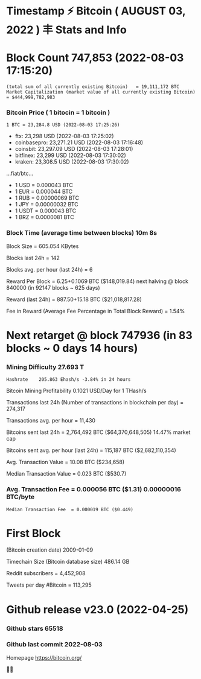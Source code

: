 # Timestamp ⚡ Bitcoin ( AUGUST 03, 2022 ) 丰 Stats and Info

# Block Count	747,853 (2022-08-03 17:15:20)
    (total sum of all currently existing Bitcoin)	= 19,111,172 BTC
    Market Capitalization (market value of all currently existing Bitcoin)	= $444,999,782,983

### Bitcoin Price ( 1 bitocin = 1 bitcoin )
	1 BTC = 23,284.8 USD (2022-08-03 17:25:26)
- ftx: 23,298 USD (2022-08-03 17:25:02)
- coinbasepro: 23,271.21 USD (2022-08-03 17:16:48)
- coinsbit: 23,297.09 USD (2022-08-03 17:28:01)
- bitfinex: 23,299 USD (2022-08-03 17:30:02)
- kraken: 23,308.5 USD (2022-08-03 17:30:02)

...fiat/btc...

- 1 USD = 0.000043 BTC
- 1 EUR = 0.000044 BTC
- 1 RUB = 0.00000069 BTC
- 1 JPY = 0.00000032 BTC
- 1 USDT = 0.000043 BTC
- 1 BRZ = 0.0000081 BTC

### Block Time (average time between blocks)	10m 8s

Block Size	= 605.054 KBytes

Blocks last 24h	= 142

Blocks avg. per hour (last 24h)	= 6

Reward Per Block	= 6.25+0.1069 BTC ($148,019.84) next halving @ block 840000 (in 92147 blocks ~ 625 days)

Reward (last 24h)	= 887.50+15.18 BTC ($21,018,817.28)

Fee in Reward (Average Fee Percentage in Total Block Reward)	= 1.54%

# Next retarget @ block 747936 (in 83 blocks ~ 0 days 14 hours)
### Mining Difficulty	 27.693 T 
    Hashrate	205.863 Ehash/s -3.84% in 24 hours
    
Bitcoin Mining Profitability	0.1021 USD/Day for 1 THash/s

Transactions last 24h (Number of transactions in blockchain per day)	= 274,317

Transactions avg. per hour	= 11,430

Bitcoins sent last 24h	= 2,764,492 BTC ($64,370,648,505) 14.47% market cap

Bitcoins sent avg. per hour (last 24h)	= 115,187 BTC ($2,682,110,354)

Avg. Transaction Value	= 10.08 BTC ($234,658)

Median Transaction Value	= 0.023 BTC ($530.7)

 ### Avg. Transaction Fee	= 0.000056 BTC ($1.31) 0.00000016 BTC/byte

    Median Transaction Fee	= 0.000019 BTC ($0.449)

# First Block
(Bitcoin creation date)	2009-01-09

Timechain Size (Bitcoin database size)	486.14 GB

Reddit subscribers	= 4,452,908

Tweets per day #Bitcoin	= 113,295

# Github release	v23.0 (2022-04-25)

### Github stars	65518

### Github last commit	2022-08-03

Homepage	https://bitcoin.org/

💙💜
